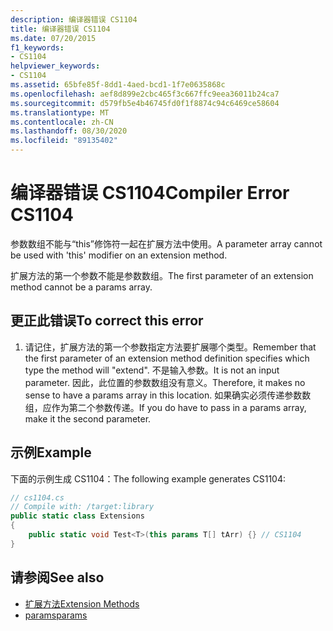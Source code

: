 ```yaml
---
description: 编译器错误 CS1104
title: 编译器错误 CS1104
ms.date: 07/20/2015
f1_keywords:
- CS1104
helpviewer_keywords:
- CS1104
ms.assetid: 65bfe85f-8dd1-4aed-bcd1-1f7e0635868c
ms.openlocfilehash: aef8d899e2cbc465f3c667ffc9eea36011b24ca7
ms.sourcegitcommit: d579fb5e4b46745fd0f1f8874c94c6469ce58604
ms.translationtype: MT
ms.contentlocale: zh-CN
ms.lasthandoff: 08/30/2020
ms.locfileid: "89135402"
---
```

# <a name="compiler-error-cs1104"></a><span data-ttu-id="e6a9f-103">编译器错误 CS1104</span><span class="sxs-lookup"><span data-stu-id="e6a9f-103">Compiler Error CS1104</span></span>
<span data-ttu-id="e6a9f-104">参数数组不能与“this”修饰符一起在扩展方法中使用。</span><span class="sxs-lookup"><span data-stu-id="e6a9f-104">A parameter array cannot be used with 'this' modifier on an extension method.</span></span>  
  
 <span data-ttu-id="e6a9f-105">扩展方法的第一个参数不能是参数数组。</span><span class="sxs-lookup"><span data-stu-id="e6a9f-105">The first parameter of an extension method cannot be a params array.</span></span>  
  
## <a name="to-correct-this-error"></a><span data-ttu-id="e6a9f-106">更正此错误</span><span class="sxs-lookup"><span data-stu-id="e6a9f-106">To correct this error</span></span>  
  
1. <span data-ttu-id="e6a9f-107">请记住，扩展方法的第一个参数指定方法要扩展哪个类型。</span><span class="sxs-lookup"><span data-stu-id="e6a9f-107">Remember that the first parameter of an extension method definition specifies which type the method will "extend".</span></span> <span data-ttu-id="e6a9f-108">不是输入参数。</span><span class="sxs-lookup"><span data-stu-id="e6a9f-108">It is not an input parameter.</span></span> <span data-ttu-id="e6a9f-109">因此，此位置的参数数组没有意义。</span><span class="sxs-lookup"><span data-stu-id="e6a9f-109">Therefore, it makes no sense to have a params array in this location.</span></span> <span data-ttu-id="e6a9f-110">如果确实必须传递参数数组，应作为第二个参数传递。</span><span class="sxs-lookup"><span data-stu-id="e6a9f-110">If you do have to pass in a params array, make it the second parameter.</span></span>  
  
## <a name="example"></a><span data-ttu-id="e6a9f-111">示例</span><span class="sxs-lookup"><span data-stu-id="e6a9f-111">Example</span></span>  
 <span data-ttu-id="e6a9f-112">下面的示例生成 CS1104：</span><span class="sxs-lookup"><span data-stu-id="e6a9f-112">The following example generates CS1104:</span></span>  
  
```csharp  
// cs1104.cs  
// Compile with: /target:library  
public static class Extensions  
{  
    public static void Test<T>(this params T[] tArr) {} // CS1104  
}
```  
  
## <a name="see-also"></a><span data-ttu-id="e6a9f-113">请参阅</span><span class="sxs-lookup"><span data-stu-id="e6a9f-113">See also</span></span>

- [<span data-ttu-id="e6a9f-114">扩展方法</span><span class="sxs-lookup"><span data-stu-id="e6a9f-114">Extension Methods</span></span>](../programming-guide/classes-and-structs/extension-methods.md)
- [<span data-ttu-id="e6a9f-115">params</span><span class="sxs-lookup"><span data-stu-id="e6a9f-115">params</span></span>](../language-reference/keywords/params.md)
